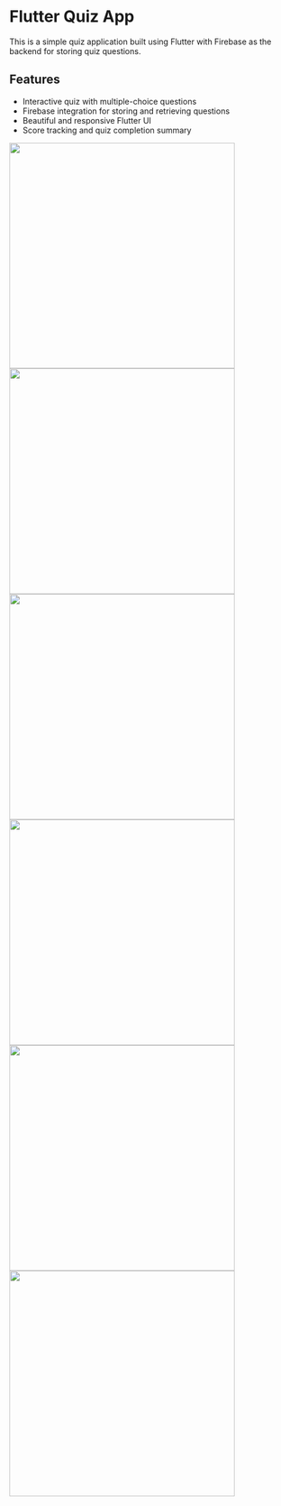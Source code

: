 # Flutter Quiz App

This is a simple quiz application built using Flutter with Firebase as the backend for storing quiz questions.

## Features
- Interactive quiz with multiple-choice questions
- Firebase integration for storing and retrieving questions
- Beautiful and responsive Flutter UI
- Score tracking and quiz completion summary

<img src="https://github.com/user-attachments/assets/b642bda1-4e32-4761-a83f-226b91b49991" width="400">
<img src="https://github.com/user-attachments/assets/5953d722-21a4-448e-a652-2d746d2f76ce" width="400">
<img src="https://github.com/user-attachments/assets/ed9b0ec6-ce34-444c-b9da-9b3a646b35f0" width="400">
<img src="https://github.com/user-attachments/assets/7d9a9f0c-7795-4f1e-a5bf-8c3bc10195ed" width="400">
<img src="https://github.com/user-attachments/assets/74d8a862-b91c-4439-b029-70c44cffc87e" width="400">
<img src="https://github.com/user-attachments/assets/08120691-3668-42fc-a9d5-16c88609d0f2" width="400">

